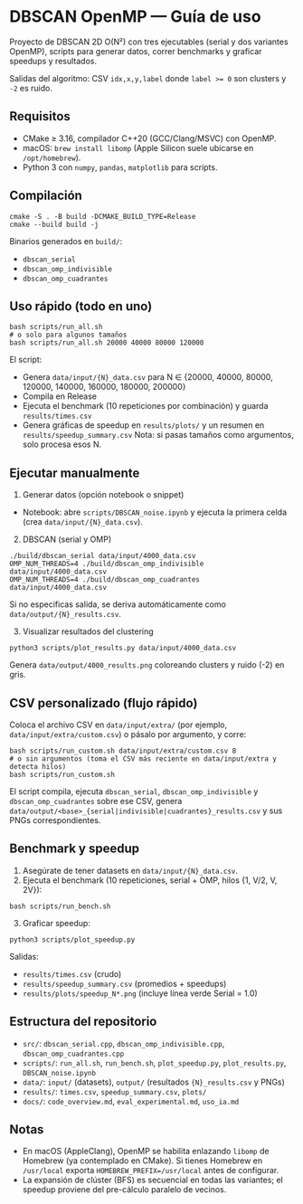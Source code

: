 # DBSCAN OpenMP — Guía de uso

Proyecto de DBSCAN 2D O(N²) con tres ejecutables (serial y dos variantes OpenMP), scripts para generar datos, correr benchmarks y graficar speedups y resultados.

Salidas del algoritmo: CSV `idx,x,y,label` donde `label >= 0` son clusters y `-2` es ruido.

## Requisitos

- CMake ≥ 3.16, compilador C++20 (GCC/Clang/MSVC) con OpenMP.
- macOS: `brew install libomp` (Apple Silicon suele ubicarse en `/opt/homebrew`).
- Python 3 con `numpy`, `pandas`, `matplotlib` para scripts.

## Compilación

```
cmake -S . -B build -DCMAKE_BUILD_TYPE=Release
cmake --build build -j
```

Binarios generados en `build/`:
- `dbscan_serial`
- `dbscan_omp_indivisible`
- `dbscan_omp_cuadrantes`

## Uso rápido (todo en uno)

```
bash scripts/run_all.sh
# o solo para algunos tamaños
bash scripts/run_all.sh 20000 40000 80000 120000
```

El script:
- Genera `data/input/{N}_data.csv` para N ∈ {20000, 40000, 80000, 120000, 140000, 160000, 180000, 200000}
- Compila en Release
- Ejecuta el benchmark (10 repeticiones por combinación) y guarda `results/times.csv`
- Genera gráficas de speedup en `results/plots/` y un resumen en `results/speedup_summary.csv`
Nota: si pasas tamaños como argumentos, solo procesa esos N.

## Ejecutar manualmente

1) Generar datos (opción notebook o snippet)
- Notebook: abre `scripts/DBSCAN_noise.ipynb` y ejecuta la primera celda (crea `data/input/{N}_data.csv`).

2) DBSCAN (serial y OMP)

```
./build/dbscan_serial data/input/4000_data.csv
OMP_NUM_THREADS=4 ./build/dbscan_omp_indivisible data/input/4000_data.csv
OMP_NUM_THREADS=4 ./build/dbscan_omp_cuadrantes data/input/4000_data.csv
```

Si no especificas salida, se deriva automáticamente como `data/output/{N}_results.csv`.

3) Visualizar resultados del clustering

```
python3 scripts/plot_results.py data/input/4000_data.csv
```

Genera `data/output/4000_results.png` coloreando clusters y ruido (-2) en gris.

## CSV personalizado (flujo rápido)

Coloca el archivo CSV en `data/input/extra/` (por ejemplo, `data/input/extra/custom.csv`) o pásalo por argumento, y corre:

```
bash scripts/run_custom.sh data/input/extra/custom.csv 8
# o sin argumentos (toma el CSV más reciente en data/input/extra y detecta hilos)
bash scripts/run_custom.sh
```

El script compila, ejecuta `dbscan_serial`, `dbscan_omp_indivisible` y `dbscan_omp_cuadrantes` sobre ese CSV, 
genera `data/output/<base>_{serial|indivisible|cuadrantes}_results.csv` y sus PNGs correspondientes.

## Benchmark y speedup

1) Asegúrate de tener datasets en `data/input/{N}_data.csv`.
2) Ejecuta el benchmark (10 repeticiones, serial + OMP, hilos {1, V/2, V, 2V}):

```
bash scripts/run_bench.sh
```

3) Graficar speedup:

```
python3 scripts/plot_speedup.py
```

Salidas:
- `results/times.csv` (crudo)
- `results/speedup_summary.csv` (promedios + speedups)
- `results/plots/speedup_N*.png` (incluye línea verde Serial = 1.0)

## Estructura del repositorio

- `src/`: `dbscan_serial.cpp`, `dbscan_omp_indivisible.cpp`, `dbscan_omp_cuadrantes.cpp`
- `scripts/`: `run_all.sh`, `run_bench.sh`, `plot_speedup.py`, `plot_results.py`, `DBSCAN_noise.ipynb`
- `data/`: `input/` (datasets), `output/` (resultados `{N}_results.csv` y PNGs)
- `results/`: `times.csv`, `speedup_summary.csv`, `plots/`
- `docs/`: `code_overview.md`, `eval_experimental.md`, `uso_ia.md`

## Notas

- En macOS (AppleClang), OpenMP se habilita enlazando `libomp` de Homebrew (ya contemplado en CMake). Si tienes Homebrew en `/usr/local` exporta `HOMEBREW_PREFIX=/usr/local` antes de configurar.
- La expansión de clúster (BFS) es secuencial en todas las variantes; el speedup proviene del pre-cálculo paralelo de vecinos.
